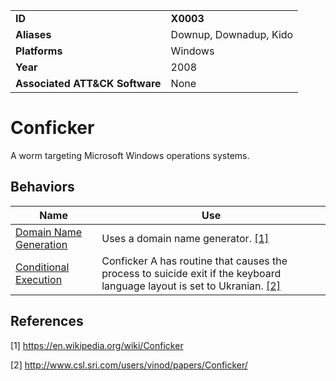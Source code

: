 |||
|---|---|
|**ID**|**X0003**|
|**Aliases**|Downup, Downadup, Kido|
|**Platforms**|Windows|
|**Year**|2008|
|**Associated ATT&CK Software**|None|


Conficker
=========
A worm targeting Microsoft Windows operations systems. 

Behaviors
---------
|Name|Use|
|---|---|
|[Domain Name Generation](https://github.com/MBCProject/mbc-markdown/tree/master/command-and-control/domain-name-generate.md)|Uses a domain name generator. [[1]](#1)|
|[Conditional Execution](https://github.com/MBCProject/mbc-markdown/blob/master/execution/conditional-execute.md)|Conficker A has routine that causes the process to suicide exit if the keyboard language layout is set to Ukranian. [[2]](#2)|

References
----------
<a name="1">[1]</a> https://en.wikipedia.org/wiki/Conficker

<a name="2">[2]</a> http://www.csl.sri.com/users/vinod/papers/Conficker/
